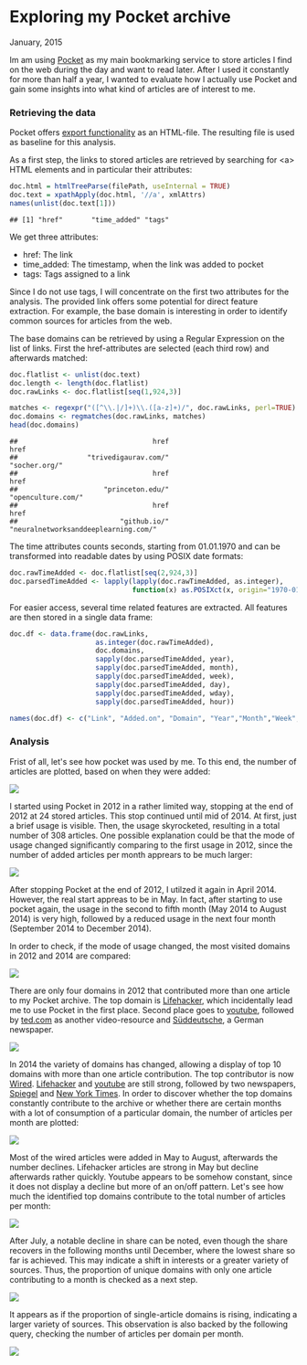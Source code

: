 # Exploring my Pocket archive
January, 2015  

Im am using [Pocket](http://getpocket.com) as my main bookmarking service to store articles I find on the web during the day and want to read later. After I used it constantly for more than half a year, I wanted to evaluate how I actually use Pocket and gain some insights into what kind of articles are of interest to me.

### Retrieving the data

Pocket offers [export functionality](https://getpocket.com/export) as an HTML-file. The resulting file is used as baseline for this analysis.

As a first step, the links to stored articles are retrieved by searching for \<a\> HTML elements and in particular their attributes:

```r
doc.html = htmlTreeParse(filePath, useInternal = TRUE)
doc.text = xpathApply(doc.html, '//a', xmlAttrs)
names(unlist(doc.text[1]))
```

```
## [1] "href"       "time_added" "tags"
```
We get three attributes:

* href: The link
* time_added: The timestamp, when the link was added to pocket
* tags: Tags assigned to a link

Since I do not use tags, I will concentrate on the first two attributes for the analysis. The provided link offers some potential for direct feature extraction. For example, the base domain is interesting in order to identify common sources for articles from the web.

The base domains can be retrieved by using a Regular Expression on the list of links. First the href-attributes are selected (each third row) and afterwards matched:

```r
doc.flatlist <- unlist(doc.text)
doc.length <- length(doc.flatlist)
doc.rawLinks <- doc.flatlist[seq(1,924,3)]

matches <- regexpr("([^\\.|/]+)\\.([a-z]+)/", doc.rawLinks, perl=TRUE)
doc.domains <- regmatches(doc.rawLinks, matches)
head(doc.domains)
```

```
##                                 href                                 href 
##                 "trivedigaurav.com/"                        "socher.org/" 
##                                 href                                 href 
##                     "princeton.edu/"                   "openculture.com/" 
##                                 href                                 href 
##                         "github.io/" "neuralnetworksanddeeplearning.com/"
```
The time attributes counts seconds, starting from 01.01.1970 and can be transformed into readable dates by using POSIX date formats:

```r
doc.rawTimeAdded <- doc.flatlist[seq(2,924,3)]
doc.parsedTimeAdded <- lapply(lapply(doc.rawTimeAdded, as.integer), 
                              function(x) as.POSIXct(x, origin="1970-01-01",tz = "GMT"))
```
For easier access, several time related features are extracted. All features are then stored in a single data frame:

```r
doc.df <- data.frame(doc.rawLinks,
                     as.integer(doc.rawTimeAdded),
                     doc.domains,
                     sapply(doc.parsedTimeAdded, year), 
                     sapply(doc.parsedTimeAdded, month),
                     sapply(doc.parsedTimeAdded, week),
                     sapply(doc.parsedTimeAdded, day),
                     sapply(doc.parsedTimeAdded, wday),
                     sapply(doc.parsedTimeAdded, hour))

names(doc.df) <- c("Link", "Added.on", "Domain", "Year","Month","Week","Day","Weekday","Hour")
```

### Analysis

Frist of all, let's see how pocket was used by me. To this end, the number of articles are plotted, based on when they were added:

![](pocket_data_files/figure-html/unnamed-chunk-6-1.png) 

I started using Pocket in 2012 in a rather limited way, stopping at the end of 2012 at 24 stored articles. This stop continued until mid of 2014. At first, just a brief usage is visible. Then, the usage skyrocketed, resulting in a total number of 308 articles. One possible explanation could be that the mode of usage changed significantly comparing to the first usage in 2012, since the number of added articles per month apprears to be much larger:

![](pocket_data_files/figure-html/unnamed-chunk-7-1.png) 

After stopping Pocket at the end of 2012, I utilzed it again in April 2014. However, the real start appreas to be in May. In fact, after starting to use pocket again, the usage in the second to fifth month (May 2014 to August 2014) is very high, followed by a reduced usage in the next four month (September 2014 to December 2014).

In order to check, if the mode of usage changed, the most visited domains in 2012 and 2014 are compared:

![](pocket_data_files/figure-html/unnamed-chunk-8-1.png) 

There are only four domains in 2012 that contributed more than one article to my Pocket archive. The top domain is [Lifehacker](http://lifehacker.com), which incidentally lead me to use Pocket in the first place. Second place goes to [youtube](http://youtube.com), followed by [ted.com](http://ted.com) as another video-resource and [Süddeutsche](http://sueddeutsche.de), a German newspaper.

![](pocket_data_files/figure-html/unnamed-chunk-9-1.png) 

In 2014 the variety of domains has changed, allowing a display of top 10 domains with more than one article contribution. The top contributor is now [Wired](wired.com). [Lifehacker](http://lifehacker.com) and [youtube](http://youtube.com) are still strong, followed by two newspapers, [Spiegel](http://spiegel.de) and [New York Times](http://nytimes.com). In order to discover whether the top domains constantly contribute to the archive or whether there are certain months with a lot of consumption of a particular domain, the number of articles per month are plotted:

![](pocket_data_files/figure-html/unnamed-chunk-10-1.png) 

Most of the wired articles were added in May to August, afterwards the number declines. Lifehacker articles are strong in May but decline afterwards rather quickly. Youtube appears to be somehow constant, since it does not display a decline but more of an on/off pattern. Let's see how much the identified top domains contribute to the total number of articles per month:


![](pocket_data_files/figure-html/unnamed-chunk-11-1.png) 

After July, a notable decline in share can be noted, even though the share recovers in the following months until December, where the lowest share so far is achieved. This may indicate a shift in interests or a greater variety of sources. Thus, the proportion of unique domains with only one article contributing to a month is checked as a next step.

![](pocket_data_files/figure-html/unnamed-chunk-12-1.png) 

It appears as if the proportion of single-article domains is rising, indicating a larger variety of sources. This observation is also backed by the following query, checking the number of articles per domain per month.

![](pocket_data_files/figure-html/unnamed-chunk-13-1.png) 

